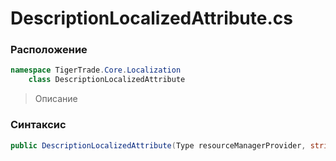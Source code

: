 
# DescriptionLocalizedAttribute.cs
### Расположение
```csharp
namespace TigerTrade.Core.Localization  
    class DescriptionLocalizedAttribute
```

> Описание

### Синтаксис
```csharp
public DescriptionLocalizedAttribute(Type resourceManagerProvider, string resourceKey)
```
